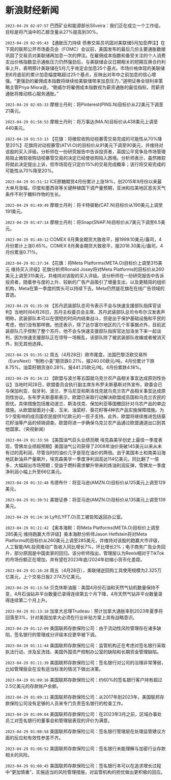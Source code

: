 # 新浪财经新闻
`2023-04-29 02:07:57` 巴西矿业和能源部长Silveira：我们正在成立一个工作组，目标是将汽油中的乙醇含量从27%提高到30%。

`2023-04-29 02:05:43` 【通胀压力持续 债券交易员巩固对美联储5月加息押注】在下周的联邦公开市场委员会（FOMC）会议前，美国发布的最后几份主要通胀数据巩固了交易员对美联储再加息一次的押注。在雇佣成本指数和备受关注的个人消费支出价格指数显示通胀压力仍然强劲后，与美联储会议日期相关的短期互换合约利率上升，表明预计美联储在5月几乎肯定会加息25个基点。市场价格体现的美联储到6月底前的累计加息幅度略超过25个基点，反映出对年中之前加息的信心增强。“更强劲的雇佣成本指数将继续给美联储带来加息压力，”道明证券全球利率策略主管Priya Misra说，“鲍威尔将雇佣成本指数视为薪资通胀的最佳指标，而薪资通胀将推动核心服务通胀。”

`2023-04-29 02:05:33` 摩根士丹利：将Pinterest(PINS.N)目标价从22美元下调至21美元。

`2023-04-29 01:58:53` 摩根士丹利：将万事达(MA.N)目标价从438美元上调至440美元。

`2023-04-29 01:53:13` 【花旗：将微软收购动视暴雪交易完成的可能性从70%降至20%】花旗将对动视暴雪(ATVI.O)的目标价从91美元下调至90美元，并维持对该股的买入评级。分析师在一份研究报告中告诉投资者，英国公平竞争及市场管理局阻止微软收购动视暴雪交易的决定已经使收购陷入困境。分析师表示，虽然微软将就此决定提出上诉，但市场现在只定价15%的交易完成概率；该行将交易完成的可能性从70%降至20%。

`2023-04-29 01:51:12` ICE原糖期货4月份累计上涨18%，创2015年9月份以来最大单月涨幅，印度和墨西哥等关键种植国下调产量预期，亚洲和拉美地区恶劣天气条件不利于糖料作物的生长。

`2023-04-29 01:49:49` 摩根士丹利：将卡特彼勒(CAT.N)目标价从190美元上调至191美元。

`2023-04-29 01:47:14` 摩根士丹利：将Snap(SNAP.N)目标价从7美元下调至6.5美元。

`2023-04-29 01:40:12` COMEX 6月黄金期货大致收平，报1999.10美元/盎司，4月份累计上涨0.65%。COMEX 8月黄金期货大致收平，报2018.30美元/盎司，4月份累涨0.71%。

`2023-04-29 01:37:34` 【花旗：将Meta Platforms(META.O)目标价上调至315美元 维持买入评级】花旗分析师Ronald Josey将对Meta Platforms的目标价从260美元上调至315美元，并维持对该股的买入评级。该分析师在一份研究报告中告诉投资者，随着参与度的上升、较新的广告产品吸引了增量支出，以及更精简的组织机构，Meta在第一季度的势头可以持续下去。Meta仍然是花旗在在线广告领域的首选。

`2023-04-29 01:35:38` 【苏丹武装部队总司令表示不会与快速支援部队指挥官谈判】当地时间4月28日，苏丹主权委员会主席、苏丹武装部队总司令布尔汉发表声明称，武装部队本可以在很短的时间内结束战斗，但是出于保护基础设施和平民的考虑，他们没有那样做。他还表示，除了达尔富尔地区的几个军事据点外，目前武装部队几乎控制了整个苏丹，他不会与快速支援部队指挥官达加洛坐下来一起谈判，因为快速支援部队正在领导一场叛乱，该部队除了被武装部队收编或者被消灭外，别无其他选择。

`2023-04-29 01:35:12` 周五（4月28日）欧市尾盘，法国巴黎泛欧交易所（EuroNext）“制粉小麦”期货跌0.21%，报240.00欧元/吨，4月份累计下跌8.75%。油菜籽期货涨0.28%，报441.25欧元/吨，4月份累跌4.18%。

`2023-04-29 01:34:22` 【欧盟与波兰等五国就乌克兰农产品相关事宜达成原则性协议】当地时间28日，欧盟委员会执行副主席东布罗夫斯基斯对外宣布，欧委会已与保加利亚、匈牙利、波兰、罗马尼亚和斯洛伐克就乌克兰农产品相关事宜达成原则性协议。东布罗夫斯基斯表示，欧盟已采取行动解决欧盟成员国和乌克兰农民的担忧。具体措施包括推动波兰、斯洛伐克、保加利亚等国撤回针对乌农产品的单边措施。从欧盟层面对小麦、玉米、油菜籽、葵花籽等4种农产品实施保障措施。为5个受影响的成员国农民提供1亿欧元的一揽子支持。此外，欧盟将继续推进包括葵花籽油等产品的倾销调查。欧盟将进一步确保乌克兰农产品通过欧盟通道出口到其他国家。（央视新闻）

`2023-04-29 01:33:56` 【美国油气巨头业绩亮眼 埃克森美孚创史上最佳一季度表现，雪佛龙业绩超预期】美国油气公司获得了2008年油价突破145美元以来从未有过的高利润，尽管当时的油价几乎是现在油价的两倍。由于美国本土和南美沿海地区新油井产量飙升，埃克森美孚一季度净利润高达114亿美元，同比翻了一倍多，大幅超出市场预期；受益于燃料需求攀升带来的炼油利润反弹，雪佛龙一季度净利润小幅上升至66亿美元。

`2023-04-29 01:32:48` 韦德布什：将亚马逊(AMZN.O)目标价从125美元上调至129美元。

`2023-04-29 01:30:51` 美银证券：将亚马逊(AMZN.O)目标价从135美元上调至139美元。

`2023-04-29 01:24:16` Lyft(LYFT.O)员工被告知返回办公室。

`2023-04-29 01:21:42` 【奥本海默：将Meta Platforms(META.O)目标价上调至285美元 维持跑赢大市评级】奥本海默分析师Jason Helfstein将对Meta Platforms的目标价从260美元上调至285美元，并维持对该股的跑赢大市评级，人工智能/ML投资推动广告收入同比增长7%，环比增长2%；电子商务广告业务回升，部分原因是中国卖家的回归。该分析师指出，管理层认为Reels相对于TikTok的市场份额正在增加，并有望在2023年底/2024年初缩小货币化差距。

`2023-04-29 01:16:28` 周五（4月28日），美联储逆回购工具使用规模为2.325万亿美元，上个交易日报2.274万亿美元。

`2023-04-29 01:13:58` 贝克休斯油服：美国4月份石油和天然气钻机数量保持不变，4月石油钻井平台数量已录得连续第五个月下降，4月天然气钻井平台数量录得连续第二个月上升。

`2023-04-29 01:13:10` 加拿大总理Trudeau：预计加拿大通胀率到2023年夏季将回落至3%，针对美国加拿大必须在行业补贴方案上具有战略意识。

`2023-04-29 01:12:09` 美国联邦存款保险公司：由于流动性风险管理存在诸多缺陷，签名银行的管理成分评级本应更早被下调。

`2023-04-29 01:11:44` 美国联邦存款保险公司：监管机构正在考虑对签名银行采取执法行动，涉及反洗钱、美国外国资产控制办公室的缺陷和长期资金管理缺陷。

`2023-04-29 01:11:39` 美国联邦存款保险公司：签名银行对公司的治理非常薄弱，比如管理层会在没有适当标准的情况下做出决策。

`2023-04-29 01:09:16` 美国联邦存款保险公司：约60%的签名银行客户持有超过2.5亿美元的存款账户余额。

`2023-04-29 01:09:11` 美国联邦存款保险公司：从2017年到2023年，美国联邦存款保险公司没有足够的人员来专门负责签名银行的检查工作。

`2023-04-29 01:09:04` 美国联邦存款保险公司：在2023年3月之前，区域办事处员工对签名银行的董事会和管理层表现的评价为满意。

`2023-04-29 01:08:58` 美国联邦存款保险公司：签名银行管理层在处理监管建议方面的反应和有效性参差不齐。

`2023-04-29 01:08:52` 美国联邦存款保险公司：签名银行未能理解与加密行业存款相关的风险。

`2023-04-29 01:08:45` 美国联邦存款保险公司：签名银行本可以在追求增长过程中“更加慎重”，实施适当的风险管理措施，对监管机构的担忧做出更积极的回应。

